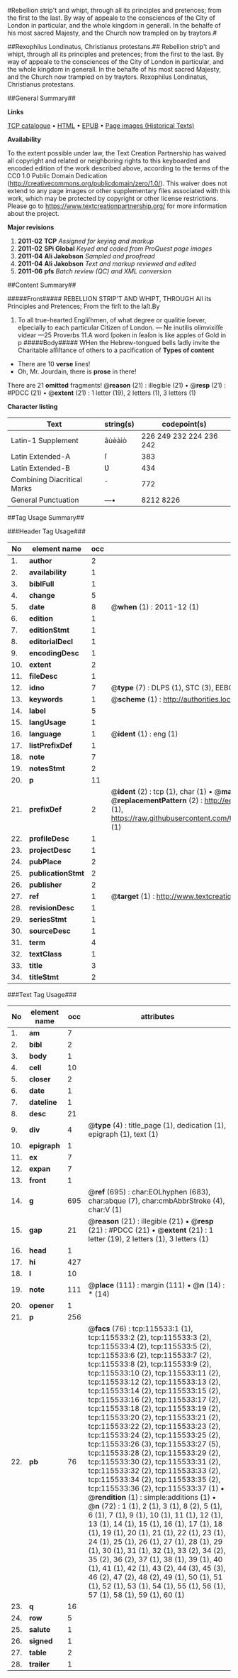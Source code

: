 #Rebellion strip't and whipt, through all its principles and pretences; from the first to the last. By way of appeale to the consciences of the City of London in particular, and the whole kingdom in generall. In the behalfe of his most sacred Majesty, and the Church now trampled on by traytors.#

##Rexophilus Londinatus, Christianus protestans.##
Rebellion strip't and whipt, through all its principles and pretences; from the first to the last. By way of appeale to the consciences of the City of London in particular, and the whole kingdom in generall. In the behalfe of his most sacred Majesty, and the Church now trampled on by traytors.
Rexophilus Londinatus, Christianus protestans.

##General Summary##

**Links**

[TCP catalogue](http://www.ota.ox.ac.uk/tcp/)  • 
[HTML](http://tei.it.ox.ac.uk/tcp/Texts-HTML/free/A92/A92298.html)  • 
[EPUB](http://tei.it.ox.ac.uk/tcp/Texts-EPUB/free/A92/A92298.epub) • 
[Page images (Historical Texts)](https://historicaltexts.jisc.ac.uk/eebo-99863338e)

**Availability**

To the extent possible under law, the Text Creation Partnership has waived all copyright and related or neighboring rights to this keyboarded and encoded edition of the work described above, according to the terms of the CC0 1.0 Public Domain Dedication (http://creativecommons.org/publicdomain/zero/1.0/). This waiver does not extend to any page images or other supplementary files associated with this work, which may be protected by copyright or other license restrictions. Please go to https://www.textcreationpartnership.org/ for more information about the project.

**Major revisions**

1. __2011-02__ __TCP__ *Assigned for keying and markup*
1. __2011-02__ __SPi Global__ *Keyed and coded from ProQuest page images*
1. __2011-04__ __Ali Jakobson__ *Sampled and proofread*
1. __2011-04__ __Ali Jakobson__ *Text and markup reviewed and edited*
1. __2011-06__ __pfs__ *Batch review (QC) and XML conversion*

##Content Summary##

#####Front#####
REBELLION STRIP'T AND WHIPT, THROUGH All its Principles and Pretences; From the firſt to the laſt.By
1. To all true-hearted Engliſhmen, of what degree or qualitie ſoever, eſpecially to each particular Citizen of London.
— Ne inutilis olimvixiſſe videar —25 Proverbs 11.A word ſpoken in ſeaſon is like apples of Gold in p
#####Body#####
WHen the Hebrew-tongued bells ſadly invite the Charitable aſſiſtance of others to a pacification of 
**Types of content**

  * There are 10 **verse** lines!
  * Oh, Mr. Jourdain, there is **prose** in there!

There are 21 **omitted** fragments! 
 @__reason__ (21) : illegible (21)  •  @__resp__ (21) : #PDCC (21)  •  @__extent__ (21) : 1 letter (19), 2 letters (1), 3 letters (1)

**Character listing**


|Text|string(s)|codepoint(s)|
|---|---|---|
|Latin-1 Supplement|âùèàìò|226 249 232 224 236 242|
|Latin Extended-A|ſ|383|
|Latin Extended-B|Ʋ|434|
|Combining             Diacritical Marks|̄|772|
|General Punctuation|—•|8212 8226|

##Tag Usage Summary##

###Header Tag Usage###

|No|element name|occ|attributes|
|---|---|---|---|
|1.|__author__|2||
|2.|__availability__|1||
|3.|__biblFull__|1||
|4.|__change__|5||
|5.|__date__|8| @__when__ (1) : 2011-12 (1)|
|6.|__edition__|1||
|7.|__editionStmt__|1||
|8.|__editorialDecl__|1||
|9.|__encodingDesc__|1||
|10.|__extent__|2||
|11.|__fileDesc__|1||
|12.|__idno__|7| @__type__ (7) : DLPS (1), STC (3), EEBO-CITATION (1), PROQUEST (1), VID (1)|
|13.|__keywords__|1| @__scheme__ (1) : http://authorities.loc.gov/ (1)|
|14.|__label__|5||
|15.|__langUsage__|1||
|16.|__language__|1| @__ident__ (1) : eng (1)|
|17.|__listPrefixDef__|1||
|18.|__note__|7||
|19.|__notesStmt__|2||
|20.|__p__|11||
|21.|__prefixDef__|2| @__ident__ (2) : tcp (1), char (1)  •  @__matchPattern__ (2) : ([0-9\-]+):([0-9IVX]+) (1), (.+) (1)  •  @__replacementPattern__ (2) : http://eebo.chadwyck.com/downloadtiff?vid=$1&page=$2 (1), https://raw.githubusercontent.com/textcreationpartnership/Texts/master/tcpchars.xml#$1 (1)|
|22.|__profileDesc__|1||
|23.|__projectDesc__|1||
|24.|__pubPlace__|2||
|25.|__publicationStmt__|2||
|26.|__publisher__|2||
|27.|__ref__|1| @__target__ (1) : http://www.textcreationpartnership.org/docs/. (1)|
|28.|__revisionDesc__|1||
|29.|__seriesStmt__|1||
|30.|__sourceDesc__|1||
|31.|__term__|4||
|32.|__textClass__|1||
|33.|__title__|3||
|34.|__titleStmt__|2||


###Text Tag Usage###

|No|element name|occ|attributes|
|---|---|---|---|
|1.|__am__|7||
|2.|__bibl__|2||
|3.|__body__|1||
|4.|__cell__|10||
|5.|__closer__|2||
|6.|__date__|1||
|7.|__dateline__|1||
|8.|__desc__|21||
|9.|__div__|4| @__type__ (4) : title_page (1), dedication (1), epigraph (1), text (1)|
|10.|__epigraph__|1||
|11.|__ex__|7||
|12.|__expan__|7||
|13.|__front__|1||
|14.|__g__|695| @__ref__ (695) : char:EOLhyphen (683), char:abque (7), char:cmbAbbrStroke (4), char:V (1)|
|15.|__gap__|21| @__reason__ (21) : illegible (21)  •  @__resp__ (21) : #PDCC (21)  •  @__extent__ (21) : 1 letter (19), 2 letters (1), 3 letters (1)|
|16.|__head__|1||
|17.|__hi__|427||
|18.|__l__|10||
|19.|__note__|111| @__place__ (111) : margin (111)  •  @__n__ (14) : * (14)|
|20.|__opener__|1||
|21.|__p__|256||
|22.|__pb__|76| @__facs__ (76) : tcp:115533:1 (1), tcp:115533:2 (2), tcp:115533:3 (2), tcp:115533:4 (2), tcp:115533:5 (2), tcp:115533:6 (2), tcp:115533:7 (2), tcp:115533:8 (2), tcp:115533:9 (2), tcp:115533:10 (2), tcp:115533:11 (2), tcp:115533:12 (2), tcp:115533:13 (2), tcp:115533:14 (2), tcp:115533:15 (2), tcp:115533:16 (2), tcp:115533:17 (2), tcp:115533:18 (2), tcp:115533:19 (2), tcp:115533:20 (2), tcp:115533:21 (2), tcp:115533:22 (2), tcp:115533:23 (2), tcp:115533:24 (2), tcp:115533:25 (2), tcp:115533:26 (3), tcp:115533:27 (5), tcp:115533:28 (2), tcp:115533:29 (2), tcp:115533:30 (2), tcp:115533:31 (2), tcp:115533:32 (2), tcp:115533:33 (2), tcp:115533:34 (2), tcp:115533:35 (2), tcp:115533:36 (2), tcp:115533:37 (1)  •  @__rendition__ (1) : simple:additions (1)  •  @__n__ (72) : 1 (1), 2 (1), 3 (1), 8 (2), 5 (1), 6 (1), 7 (1), 9 (1), 10 (1), 11 (1), 12 (1), 13 (1), 14 (1), 15 (1), 16 (1), 17 (1), 18 (1), 19 (1), 20 (1), 21 (1), 22 (1), 23 (1), 24 (1), 25 (1), 26 (1), 27 (1), 28 (1), 29 (1), 30 (1), 31 (1), 32 (1), 33 (2), 34 (2), 35 (2), 36 (2), 37 (1), 38 (1), 39 (1), 40 (1), 41 (1), 42 (1), 43 (2), 44 (3), 45 (3), 46 (2), 47 (2), 48 (2), 49 (1), 50 (1), 51 (1), 52 (1), 53 (1), 54 (1), 55 (1), 56 (1), 57 (1), 58 (1), 59 (1), 60 (1)|
|23.|__q__|16||
|24.|__row__|5||
|25.|__salute__|1||
|26.|__signed__|1||
|27.|__table__|2||
|28.|__trailer__|1||
